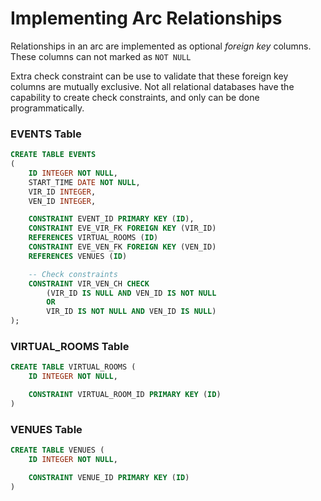 # Implementing Arc Relationships

Relationships in an arc are implemented as optional _foreign key_ columns. These columns can not marked as `NOT NULL`

Extra check constraint can be use to validate that these foreign key columns are mutually exclusive. Not all relational databases have the capability to create check constraints, and only can be done programmatically.

### EVENTS Table

```sql
CREATE TABLE EVENTS
(
    ID INTEGER NOT NULL,
    START_TIME DATE NOT NULL,
    VIR_ID INTEGER,
    VEN_ID INTEGER,

    CONSTRAINT EVENT_ID PRIMARY KEY (ID),
    CONSTRAINT EVE_VIR_FK FOREIGN KEY (VIR_ID)
    REFERENCES VIRTUAL_ROOMS (ID)
    CONSTRAINT EVE_VEN_FK FOREIGN KEY (VEN_ID)
    REFERENCES VENUES (ID)

    -- Check constraints
    CONSTRAINT VIR_VEN_CH CHECK
        (VIR_ID IS NULL AND VEN_ID IS NOT NULL
        OR
        VIR_ID IS NOT NULL AND VEN_ID IS NULL)
);
```

### VIRTUAL_ROOMS Table

```sql
CREATE TABLE VIRTUAL_ROOMS (
    ID INTEGER NOT NULL,

    CONSTRAINT VIRTUAL_ROOM_ID PRIMARY KEY (ID)
)
```

### VENUES Table

```sql
CREATE TABLE VENUES (
    ID INTEGER NOT NULL,

    CONSTRAINT VENUE_ID PRIMARY KEY (ID)
)
```
